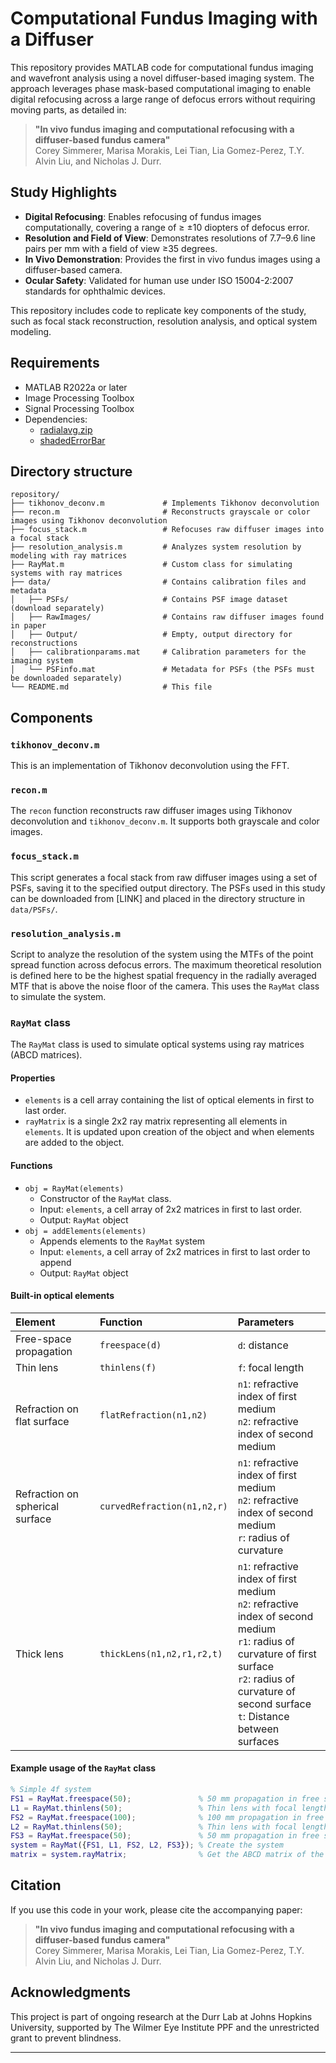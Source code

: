 # Computational Fundus Imaging with a Diffuser

This repository provides MATLAB code for computational fundus imaging and wavefront analysis using a novel diffuser-based imaging system. The approach leverages phase mask-based computational imaging to enable digital refocusing across a large range of defocus errors without requiring moving parts, as detailed in:

> **"In vivo fundus imaging and computational refocusing with a diffuser-based fundus camera"**  
> Corey Simmerer, Marisa Morakis, Lei Tian, Lia Gomez-Perez, T.Y. Alvin Liu, and Nicholas J. Durr.

## Study Highlights

- **Digital Refocusing**: Enables refocusing of fundus images computationally, covering a range of ≥ ±10 diopters of defocus error.
- **Resolution and Field of View**: Demonstrates resolutions of 7.7–9.6 line pairs per mm with a field of view ≥35 degrees.
- **In Vivo Demonstration**: Provides the first in vivo fundus images using a diffuser-based camera.
- **Ocular Safety**: Validated for human use under ISO 15004-2:2007 standards for ophthalmic devices.

This repository includes code to replicate key components of the study, such as focal stack reconstruction, resolution analysis, and optical system modeling.

## Requirements

- MATLAB R2022a or later
- Image Processing Toolbox
- Signal Processing Toolbox
- Dependencies:
  - [radialavg.zip](https://www.mathworks.com/matlabcentral/fileexchange/46468-radialavg-zip)
  - [shadedErrorBar](https://github.com/raacampbell/shadedErrorBar)

## Directory structure

```
repository/
├── tikhonov_deconv.m             # Implements Tikhonov deconvolution
├── recon.m                       # Reconstructs grayscale or color images using Tikhonov deconvolution
├── focus_stack.m                 # Refocuses raw diffuser images into a focal stack
├── resolution_analysis.m         # Analyzes system resolution by modeling with ray matrices
├── RayMat.m                      # Custom class for simulating systems with ray matrices
├── data/                         # Contains calibration files and metadata
│   ├── PSFs/                     # Contains PSF image dataset (download separately)
│   ├── RawImages/                # Contains raw diffuser images found in paper
│   ├── Output/                   # Empty, output directory for reconstructions
│   ├── calibrationparams.mat     # Calibration parameters for the imaging system
│   └── PSFinfo.mat               # Metadata for PSFs (the PSFs must be downloaded separately)
└── README.md                     # This file
```

## Components

### `tikhonov_deconv.m`

This is an implementation of Tikhonov deconvolution using the FFT.

### `recon.m`

The `recon` function reconstructs raw diffuser images using Tikhonov deconvolution and `tikhonov_deconv.m`. It supports both grayscale and color images. 

### `focus_stack.m`

This script generates a focal stack from raw diffuser images using a set of PSFs, saving it to the specified output directory. The PSFs used in this study can be downloaded from [LINK] and placed in the directory structure in `data/PSFs/`.

### `resolution_analysis.m`
Script to analyze the resolution of the system using the MTFs of the point spread function across defocus errors. The maximum theoretical resolution is defined here to be the highest spatial frequency in the radially averaged MTF that is above the noise floor of the camera. This uses the `RayMat` class to simulate the system.


### `RayMat` class

The `RayMat` class is used to simulate optical systems using ray matrices (ABCD matrices).

#### Properties

- `elements` is a cell array containing the list of optical elements in first to last order.
- `rayMatrix` is a single 2x2 ray matrix representing all elements in `elements`. It is updated upon creation of the object and when elements are added to the object.

#### Functions

- `obj = RayMat(elements)`
  - Constructor of the `RayMat` class.
  - Input: `elements`, a cell array of 2x2 matrices in first to last order.
  - Output: `RayMat` object
- `obj = addElements(elements)`
  - Appends elements to the `RayMat` system
  - Input: `elements`, a cell array of 2x2 matrices in first to last order to append
  - Output: `RayMat` object

#### Built-in optical elements

| Element                 | Function           | Parameters        |
| :----------------       | :------            | :----             |
| Free-space propagation  | `freespace(d)`     |`d`: distance      |
| Thin lens               | `thinlens(f)`      |`f`: focal length  |
| Refraction on flat surface  |  `flatRefraction(n1,n2)` | `n1`: refractive index of first medium <br/> `n2`: refractive index of second medium      |
| Refraction on spherical surface     | `curvedRefraction(n1,n2,r)`  | `n1`: refractive index of first medium <br/> `n2`: refractive index of second medium  <br> `r`: radius of curvature              |
| Thick lens    | `thickLens(n1,n2,r1,r2,t)`  | `n1`: refractive index of first medium <br/> `n2`: refractive index of second medium  <br> `r1`: radius of curvature of first surface <br> `r2`: radius of curvature of second surface   <br> `t`: Distance between surfaces           |


#### Example usage of the `RayMat` class

```matlab
% Simple 4f system
FS1 = RayMat.freespace(50);               % 50 mm propagation in free space
L1 = RayMat.thinlens(50);                 % Thin lens with focal length 50 mm
FS2 = RayMat.freespace(100);              % 100 mm propagation in free space
L2 = RayMat.thinlens(50);                 % Thin lens with focal length 50 mm
FS3 = RayMat.freespace(50);               % 50 mm propagation in free space
system = RayMat({FS1, L1, FS2, L2, FS3}); % Create the system
matrix = system.rayMatrix;                % Get the ABCD matrix of the entire system
```

## Citation

If you use this code in your work, please cite the accompanying paper:
>**"In vivo fundus imaging and computational refocusing with a diffuser-based fundus camera"**  
>Corey Simmerer, Marisa Morakis, Lei Tian, Lia Gomez-Perez, T.Y. Alvin Liu, and Nicholas J. Durr.

## Acknowledgments

This project is part of ongoing research at the Durr Lab at Johns Hopkins University, supported by The Wilmer Eye Institute PPF and the unrestricted grant to prevent blindness.

---
